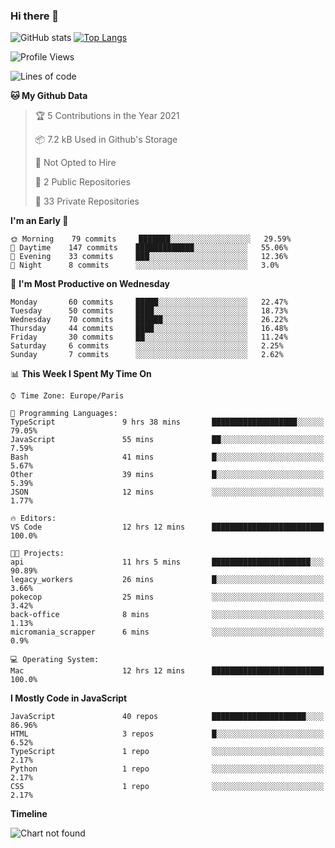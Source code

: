 ### Hi there 👋


![GitHub stats](https://github-readme-stats.vercel.app/api?username=remmmmmm&theme=dark&show_icons=true&count_private=true)
[![Top Langs](https://github-readme-stats.vercel.app/api/top-langs/?username=remmmmmm&layout=compact)](https://github.com/anuraghazra/github-readme-stats)



<!--START_SECTION:waka-->
![Profile Views](http://img.shields.io/badge/Profile%20Views-0-blue)

![Lines of code](https://img.shields.io/badge/From%20Hello%20World%20I%27ve%20Written-1.2%20million%20lines%20of%20code-blue)

**🐱 My Github Data** 

> 🏆 5 Contributions in the Year 2021
 > 
> 📦 7.2 kB Used in Github's Storage 
 > 
> 🚫 Not Opted to Hire
 > 
> 📜 2 Public Repositories 
 > 
> 🔑 33 Private Repositories  
 > 
**I'm an Early 🐤** 

```text
🌞 Morning    79 commits     ███████░░░░░░░░░░░░░░░░░░   29.59% 
🌆 Daytime    147 commits    █████████████░░░░░░░░░░░░   55.06% 
🌃 Evening    33 commits     ███░░░░░░░░░░░░░░░░░░░░░░   12.36% 
🌙 Night      8 commits      ░░░░░░░░░░░░░░░░░░░░░░░░░   3.0%

```
📅 **I'm Most Productive on Wednesday** 

```text
Monday       60 commits     █████░░░░░░░░░░░░░░░░░░░░   22.47% 
Tuesday      50 commits     ████░░░░░░░░░░░░░░░░░░░░░   18.73% 
Wednesday    70 commits     ██████░░░░░░░░░░░░░░░░░░░   26.22% 
Thursday     44 commits     ████░░░░░░░░░░░░░░░░░░░░░   16.48% 
Friday       30 commits     ██░░░░░░░░░░░░░░░░░░░░░░░   11.24% 
Saturday     6 commits      ░░░░░░░░░░░░░░░░░░░░░░░░░   2.25% 
Sunday       7 commits      ░░░░░░░░░░░░░░░░░░░░░░░░░   2.62%

```


📊 **This Week I Spent My Time On** 

```text
⌚︎ Time Zone: Europe/Paris

💬 Programming Languages: 
TypeScript               9 hrs 38 mins       ███████████████████░░░░░░   79.05% 
JavaScript               55 mins             ██░░░░░░░░░░░░░░░░░░░░░░░   7.59% 
Bash                     41 mins             █░░░░░░░░░░░░░░░░░░░░░░░░   5.67% 
Other                    39 mins             █░░░░░░░░░░░░░░░░░░░░░░░░   5.39% 
JSON                     12 mins             ░░░░░░░░░░░░░░░░░░░░░░░░░   1.77%

🔥 Editors: 
VS Code                  12 hrs 12 mins      █████████████████████████   100.0%

🐱‍💻 Projects: 
api                      11 hrs 5 mins       ██████████████████████░░░   90.89% 
legacy_workers           26 mins             █░░░░░░░░░░░░░░░░░░░░░░░░   3.66% 
pokecop                  25 mins             ░░░░░░░░░░░░░░░░░░░░░░░░░   3.42% 
back-office              8 mins              ░░░░░░░░░░░░░░░░░░░░░░░░░   1.13% 
micromania_scrapper      6 mins              ░░░░░░░░░░░░░░░░░░░░░░░░░   0.9%

💻 Operating System: 
Mac                      12 hrs 12 mins      █████████████████████████   100.0%

```

**I Mostly Code in JavaScript** 

```text
JavaScript               40 repos            █████████████████████░░░░   86.96% 
HTML                     3 repos             █░░░░░░░░░░░░░░░░░░░░░░░░   6.52% 
TypeScript               1 repo              ░░░░░░░░░░░░░░░░░░░░░░░░░   2.17% 
Python                   1 repo              ░░░░░░░░░░░░░░░░░░░░░░░░░   2.17% 
CSS                      1 repo              ░░░░░░░░░░░░░░░░░░░░░░░░░   2.17%

```


**Timeline**

![Chart not found](https://raw.githubusercontent.com/remmmmmm/remmmmmm/main/charts/bar_graph.png) 


<!--END_SECTION:waka-->
